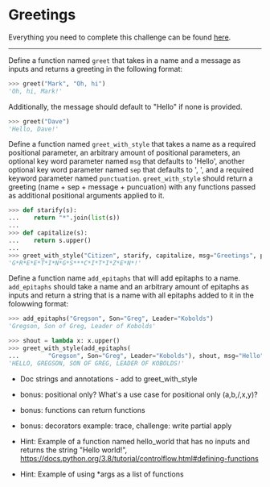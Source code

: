 # Greetings

Everything you need to complete this challenge can be found [here](https://docs.python.org/3.8/tutorial/controlflow.html#defining-functions).

---

Define a function named `greet` that takes in a name and a message as inputs and returns a greeting in the following format:

```python
>>> greet("Mark", "Oh, hi")
'Oh, hi, Mark!'
```

Additionally, the message should default to "Hello" if none is provided.

```python
>>> greet("Dave")
'Hello, Dave!'
```

Define a function named `greet_with_style` that takes a name as a required positional parameter, an arbitrary amount of positional parameters, an optional key word parameter named `msg` that defaults to 'Hello', another optional key word parameter named `sep` that defaults to ', ', and a required keyword parameter named `punctuation`. `greet_with_style` should return a greeting (name + sep + message + puncuation) with any functions passed as additional positional arguments applied to it.

```python
>>> def starify(s):
...    return "*".join(list(s))
...
>>> def capitalize(s):
...    return s.upper()
...
>>> greet_with_style("Citizen", starify, capitalize, msg="Greetings", puncuation="!", sep='*')
'G*R*E*E*T*I*N*G*S***C*I*T*I*Z*E*N*!'
```

Define a function name `add_epitaphs` that will add epitaphs to a name. `add_epitaphs` should take a name and an arbitrary amount of epitaphs as inputs and return a string that is a name with all epitaphs added to it in the folowwing format:

```python
>>> add_epitaphs("Gregson", Son="Greg", Leader="Kobolds")
'Gregson, Son of Greg, Leader of Kobolds'

>>> shout = lambda x: x.upper()
>>> greet_with_style(add_epitaphs(
...        "Gregson", Son="Greg", Leader="Kobolds"), shout, msg="Hello", punctuation="!")
'HELLO, GREGSON, SON OF GREG, LEADER OF KOBOLDS!'
```

- Doc strings and annotations - add to greet_with_style

- bonus: positional only? What's a use case for positional only (a,b,/,x,y)?
- bonus: functions can return functions
- bonus: decorators example: trace, challenge: write partial apply

- Hint: Example of a function named hello_world that has no inputs and returns the string "Hello world!", https://docs.python.org/3.8/tutorial/controlflow.html#defining-functions
- Hint: Example of using \*args as a list of functions

